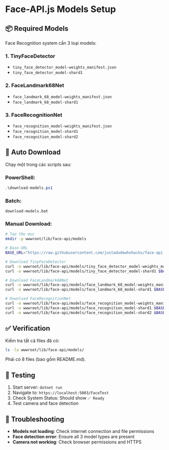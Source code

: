 # Face-API.js Models Setup

## 📦 Required Models

Face Recognition system cần 3 loại models:

### 1. TinyFaceDetector
- `tiny_face_detector_model-weights_manifest.json`
- `tiny_face_detector_model-shard1`

### 2. FaceLandmark68Net  
- `face_landmark_68_model-weights_manifest.json`
- `face_landmark_68_model-shard1`

### 3. FaceRecognitionNet
- `face_recognition_model-weights_manifest.json`
- `face_recognition_model-shard1`
- `face_recognition_model-shard2`

## 🚀 Auto Download

Chạy một trong các scripts sau:

### PowerShell:
```powershell
.\download-models.ps1
```

### Batch:
```batch
download-models.bat
```

### Manual Download:
```bash
# Tạo thư mục
mkdir -p wwwroot/lib/face-api/models

# Base URL
BASE_URL="https://raw.githubusercontent.com/justadudewhohacks/face-api.js/master/weights"

# Download TinyFaceDetector
curl -o wwwroot/lib/face-api/models/tiny_face_detector_model-weights_manifest.json $BASE_URL/tiny_face_detector_model-weights_manifest.json
curl -o wwwroot/lib/face-api/models/tiny_face_detector_model-shard1 $BASE_URL/tiny_face_detector_model-shard1

# Download FaceLandmark68Net
curl -o wwwroot/lib/face-api/models/face_landmark_68_model-weights_manifest.json $BASE_URL/face_landmark_68_model-weights_manifest.json
curl -o wwwroot/lib/face-api/models/face_landmark_68_model-shard1 $BASE_URL/face_landmark_68_model-shard1

# Download FaceRecognitionNet
curl -o wwwroot/lib/face-api/models/face_recognition_model-weights_manifest.json $BASE_URL/face_recognition_model-weights_manifest.json
curl -o wwwroot/lib/face-api/models/face_recognition_model-shard1 $BASE_URL/face_recognition_model-shard1
curl -o wwwroot/lib/face-api/models/face_recognition_model-shard2 $BASE_URL/face_recognition_model-shard2
```

## ✅ Verification

Kiểm tra tất cả files đã có:
```bash
ls -la wwwroot/lib/face-api/models/
```

Phải có 8 files (bao gồm README.md).

## 🎯 Testing

1. Start server: `dotnet run`
2. Navigate to: `https://localhost:5003/FaceTest`
3. Check System Status: Should show `✅ Ready`
4. Test camera and face detection

## 🔧 Troubleshooting

- **Models not loading**: Check internet connection and file permissions
- **Face detection error**: Ensure all 3 model types are present
- **Camera not working**: Check browser permissions and HTTPS
